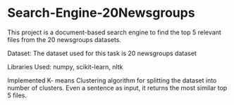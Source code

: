 # Search-Engine-20Newsgroups
This project is a document-based search engine to find the top 5 relevant files from the 20 newsgroups datasets.

Dataset: The dataset used for this task is 20 newsgroups dataset

Libraries Used: numpy, scikit-learn, nltk

Implemented K- means Clustering algorithm for splitting the dataset into number of clusters. Even a sentence as input, it returns the most similar top 5 files.
